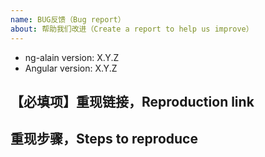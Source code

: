 ```yaml
---
name: BUG反馈（Bug report）
about: 帮助我们改进（Create a report to help us improve）
---
```


- ng-alain version: X.Y.Z
- Angular version: X.Y.Z

## 【必填项】重现链接，Reproduction link
<!--
- Stackblitz模板：https://stackblitz.com/edit/ng-alain-setup
- 截图：可通过拖拉图像文件到 Github 文本框可直接上传
-->


## 重现步骤，Steps to reproduce

